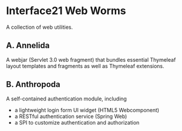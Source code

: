 # Interface21 Web Worms

A collection of web utilities.

## A. Annelida

A webjar (Servlet 3.0 web fragment) that bundles essential Thymeleaf layout templates and fragments as well as Thymeleaf
extensions.

## B. Anthropoda

A self-contained authentication module, including
- a lightweight login form UI widget (HTML5 Webcomponent)
- a RESTful authentication service (Spring Web)
- a SPI to customize authentication and authorization
